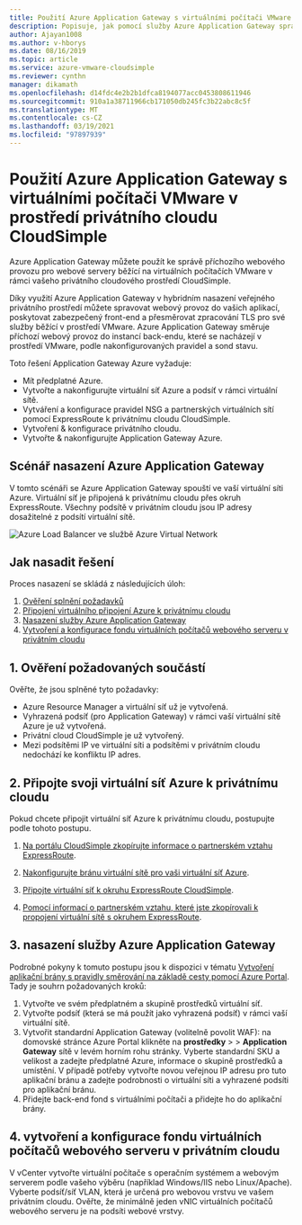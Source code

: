 ```yaml
---
title: Použití Azure Application Gateway s virtuálními počítači VMware
description: Popisuje, jak pomocí služby Azure Application Gateway spravovat příchozí webový provoz na webových serverech, které běží na virtuálních počítačích VMware, do prostředí privátního cloudu CloudSimple.
author: Ajayan1008
ms.author: v-hborys
ms.date: 08/16/2019
ms.topic: article
ms.service: azure-vmware-cloudsimple
ms.reviewer: cynthn
manager: dikamath
ms.openlocfilehash: d14fdc4e2b2b1dfca8194077acc0453808611946
ms.sourcegitcommit: 910a1a38711966cb171050db245fc3b22abc8c5f
ms.translationtype: MT
ms.contentlocale: cs-CZ
ms.lasthandoff: 03/19/2021
ms.locfileid: "97897939"
---
```

# <a name="use-azure-application-gateway-with-vmware-virtual-machines-in-the-cloudsimple-private-cloud-environment"></a>Použití Azure Application Gateway s virtuálními počítači VMware v prostředí privátního cloudu CloudSimple

Azure Application Gateway můžete použít ke správě příchozího webového provozu pro webové servery běžící na virtuálních počítačích VMware v rámci vašeho privátního cloudového prostředí CloudSimple.

Díky využití Azure Application Gateway v hybridním nasazení veřejného privátního prostředí můžete spravovat webový provoz do vašich aplikací, poskytovat zabezpečený front-end a přesměrovat zpracování TLS pro své služby běžící v prostředí VMware. Azure Application Gateway směruje příchozí webový provoz do instancí back-endu, které se nacházejí v prostředí VMware, podle nakonfigurovaných pravidel a sond stavu.

Toto řešení Application Gateway Azure vyžaduje:

* Mít předplatné Azure.
* Vytvořte a nakonfigurujte virtuální síť Azure a podsíť v rámci virtuální sítě.
* Vytváření a konfigurace pravidel NSG a partnerských virtuálních sítí pomocí ExpressRoute k privátnímu cloudu CloudSimple.
* Vytvoření & konfigurace privátního cloudu.
* Vytvořte & nakonfigurujte Application Gateway Azure.

## <a name="azure-application-gateway-deployment-scenario"></a>Scénář nasazení Azure Application Gateway

V tomto scénáři se Azure Application Gateway spouští ve vaší virtuální síti Azure. Virtuální síť je připojená k privátnímu cloudu přes okruh ExpressRoute. Všechny podsítě v privátním cloudu jsou IP adresy dosažitelné z podsítí virtuální sítě.

![Azure Load Balancer ve službě Azure Virtual Network](media/load-balancer-use-case.png)

## <a name="how-to-deploy-the-solution"></a>Jak nasadit řešení

Proces nasazení se skládá z následujících úloh:

1. [Ověření splnění požadavků](#1-verify-prerequisites)
2. [Připojení virtuálního připojení Azure k privátnímu cloudu](#2-connect-your-azure-virtual-network-to-your-private-cloud)
3. [Nasazení služby Azure Application Gateway](#3-deploy-an-azure-application-gateway)
4. [Vytvoření a konfigurace fondu virtuálních počítačů webového serveru v privátním cloudu](#4-create-and-configure-a-web-server-vm-pool-in-your-private-cloud)

## <a name="1-verify-prerequisites"></a>1. Ověření požadovaných součástí

Ověřte, že jsou splněné tyto požadavky:

* Azure Resource Manager a virtuální síť už je vytvořená.
* Vyhrazená podsíť (pro Application Gateway) v rámci vaší virtuální sítě Azure je už vytvořená.
* Privátní cloud CloudSimple je už vytvořený.
* Mezi podsítěmi IP ve virtuální síti a podsítěmi v privátním cloudu nedochází ke konfliktu IP adres.

## <a name="2-connect-your-azure-virtual-network-to-your-private-cloud"></a>2. Připojte svoji virtuální síť Azure k privátnímu cloudu

Pokud chcete připojit virtuální síť Azure k privátnímu cloudu, postupujte podle tohoto postupu.

1. [Na portálu CloudSimple zkopírujte informace o partnerském vztahu ExpressRoute](virtual-network-connection.md).

2. [Nakonfigurujte bránu virtuální sítě pro vaši virtuální síť Azure](../expressroute/expressroute-howto-add-gateway-portal-resource-manager.md).

3. [Připojte virtuální síť k okruhu ExpressRoute CloudSimple](../expressroute/expressroute-howto-linkvnet-portal-resource-manager.md#connect-a-vnet-to-a-circuit---different-subscription).

4. [Pomocí informací o partnerském vztahu, které jste zkopírovali k propojení virtuální sítě s okruhem ExpressRoute](virtual-network-connection.md).

## <a name="3-deploy-an-azure-application-gateway"></a>3. nasazení služby Azure Application Gateway

Podrobné pokyny k tomuto postupu jsou k dispozici v tématu [Vytvoření aplikační brány s pravidly směrování na základě cesty pomocí Azure Portal](../application-gateway/create-url-route-portal.md). Tady je souhrn požadovaných kroků:

1. Vytvořte ve svém předplatném a skupině prostředků virtuální síť.
2. Vytvořte podsíť (která se má použít jako vyhrazená podsíť) v rámci vaší virtuální sítě.
3. Vytvořit standardní Application Gateway (volitelně povolit WAF): na domovské stránce Azure Portal klikněte na **prostředky**  >    >  **Application Gateway** sítě v levém horním rohu stránky. Vyberte standardní SKU a velikost a zadejte předplatné Azure, informace o skupině prostředků a umístění. V případě potřeby vytvořte novou veřejnou IP adresu pro tuto aplikační bránu a zadejte podrobnosti o virtuální síti a vyhrazené podsíti pro aplikační bránu.
4. Přidejte back-end fond s virtuálními počítači a přidejte ho do aplikační brány.

## <a name="4-create-and-configure-a-web-server-vm-pool-in-your-private-cloud"></a>4. vytvoření a konfigurace fondu virtuálních počítačů webového serveru v privátním cloudu

V vCenter vytvořte virtuální počítače s operačním systémem a webovým serverem podle vašeho výběru (například Windows/IIS nebo Linux/Apache). Vyberte podsíť/síť VLAN, která je určená pro webovou vrstvu ve vašem privátním cloudu. Ověřte, že minimálně jeden vNIC virtuálních počítačů webového serveru je na podsíti webové vrstvy.

